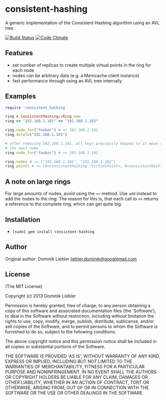 # consistent-hashing

A generic implementation of the Consistent Hashing algorithm using an AVL tree.

[![Build Status](https://travis-ci.org/domnikl/consistent-hashing.png?branch=develop)](https://travis-ci.org/domnikl/consistent-hashing) [![Code Climate](https://codeclimate.com/github/domnikl/consistent-hashing.png)](https://codeclimate.com/github/domnikl/consistent-hashing)

## Features

* set number of replicas to create multiple virtual points in the ring for each node
* nodes can be arbitrary data (e.g. a Memcache client instance)
* fast performance through using an AVL tree internally

## Examples

```ruby
require 'consistent_hashing'

ring = ConsistentHashing::Ring.new
ring << "192.168.1.101" << "192.168.1.102"

ring.node_for("foobar") # => 192.168.1.101
ring.delete("192.168.1.101")

# after removing 192.168.1.101, all keys previously mapped to it move clockwise to
# the next node
ring.node_for("foobar") # => 192.168.1.102

ring.nodes # => ["192.168.1.101", "192.168.1.102"]
ring.points # => [#<ConsistentHashing::VirtualPoint>, #<ConsistentHashing::VirtualPoint>, ...]
```

## A note on large rings

For large amounts of nodes, avoid using the `<<` method. Use `add` instead to add the nodes to the ring. The reason for
this is, that each call to `<<` returns a reference to the complete ring, which can get quite big.

## Installation

* `[sudo] gem install consistent-hashing`

## Author

Original author: Dominik Liebler <liebler.dominik@googlemail.com>

## License

(The MIT License)

Copyright (c) 2013 Dominik Liebler

Permission is hereby granted, free of charge, to any person obtaining
a copy of this software and associated documentation files (the
'Software'), to deal in the Software without restriction, including
without limitation the rights to use, copy, modify, merge, publish,
distribute, sublicense, and/or sell copies of the Software, and to
permit persons to whom the Software is furnished to do so, subject to
the following conditions:

The above copyright notice and this permission notice shall be
included in all copies or substantial portions of the Software.

THE SOFTWARE IS PROVIDED 'AS IS', WITHOUT WARRANTY OF ANY KIND,
EXPRESS OR IMPLIED, INCLUDING BUT NOT LIMITED TO THE WARRANTIES OF
MERCHANTABILITY, FITNESS FOR A PARTICULAR PURPOSE AND NONINFRINGEMENT.
IN NO EVENT SHALL THE AUTHORS OR COPYRIGHT HOLDERS BE LIABLE FOR ANY
CLAIM, DAMAGES OR OTHER LIABILITY, WHETHER IN AN ACTION OF CONTRACT,
TORT OR OTHERWISE, ARISING FROM, OUT OF OR IN CONNECTION WITH THE
SOFTWARE OR THE USE OR OTHER DEALINGS IN THE SOFTWARE.
